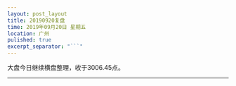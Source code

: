 ```yaml
---
layout: post_layout
title: 20190920复盘
time: 2019年09月20日 星期五
location: 广州
pulished: true
excerpt_separator: "```"
---
```



大盘今日继续横盘整理，收于3006.45点。

-------------------------------------------------------
